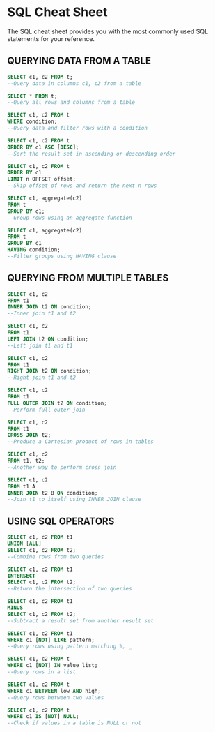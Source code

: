 # SQL Cheat Sheet

The SQL cheat sheet provides you with the most commonly used SQL statements for your reference.

## QUERYING DATA FROM A TABLE

```SQL
SELECT c1, c2 FROM t;
--Query data in columns c1, c2 from a table
```

```SQL
SELECT * FROM t;
--Query all rows and columns from a table
```

```SQL 
SELECT c1, c2 FROM t
WHERE condition;
--Query data and filter rows with a condition
```

```SQL
SELECT c1, c2 FROM t
ORDER BY c1 ASC [DESC];
--Sort the result set in ascending or descending order
```

```SQL
SELECT c1, c2 FROM t
ORDER BY c1
LIMIT n OFFSET offset;
--Skip offset of rows and return the next n rows 
```

```SQL
SELECT c1, aggregate(c2)
FROM t
GROUP BY c1;
--Group rows using an aggregate function
```

```SQL
SELECT c1, aggregate(c2)
FROM t
GROUP BY c1
HAVING condition;
--Filter groups using HAVING clause
```


## QUERYING FROM MULTIPLE TABLES

```SQL
SELECT c1, c2
FROM t1
INNER JOIN t2 ON condition;
--Inner join t1 and t2
```

```SQL
SELECT c1, c2
FROM t1
LEFT JOIN t2 ON condition;
--Left join t1 and t1
```

```SQL
SELECT c1, c2
FROM t1
RIGHT JOIN t2 ON condition;
--Right join t1 and t2
```

```SQL
SELECT c1, c2
FROM t1
FULL OUTER JOIN t2 ON condition;
--Perform full outer join
```

```SQL
SELECT c1, c2
FROM t1
CROSS JOIN t2;
--Produce a Cartesian product of rows in tables
```

```SQL
SELECT c1, c2
FROM t1, t2;
--Another way to perform cross join
```

```SQL
SELECT c1, c2
FROM t1 A
INNER JOIN t2 B ON condition;
--Join t1 to itself using INNER JOIN clause
```

## USING SQL OPERATORS

```SQL
SELECT c1, c2 FROM t1
UNION [ALL]
SELECT c1, c2 FROM t2;
--Combine rows from two queries
```

```SQL
SELECT c1, c2 FROM t1
INTERSECT
SELECT c1, c2 FROM t2;
--Return the intersection of two queries
```

```SQL
SELECT c1, c2 FROM t1
MINUS
SELECT c1, c2 FROM t2;
--Subtract a result set from another result set
```

```SQL
SELECT c1, c2 FROM t1
WHERE c1 [NOT] LIKE pattern;
--Query rows using pattern matching %, _
```

```SQL
SELECT c1, c2 FROM t
WHERE c1 [NOT] IN value_list;
--Query rows in a list
```

```SQL
SELECT c1, c2 FROM t
WHERE c1 BETWEEN low AND high;
--Query rows between two values
```

```SQL
SELECT c1, c2 FROM t
WHERE c1 IS [NOT] NULL;
--Check if values in a table is NULL or not
```





